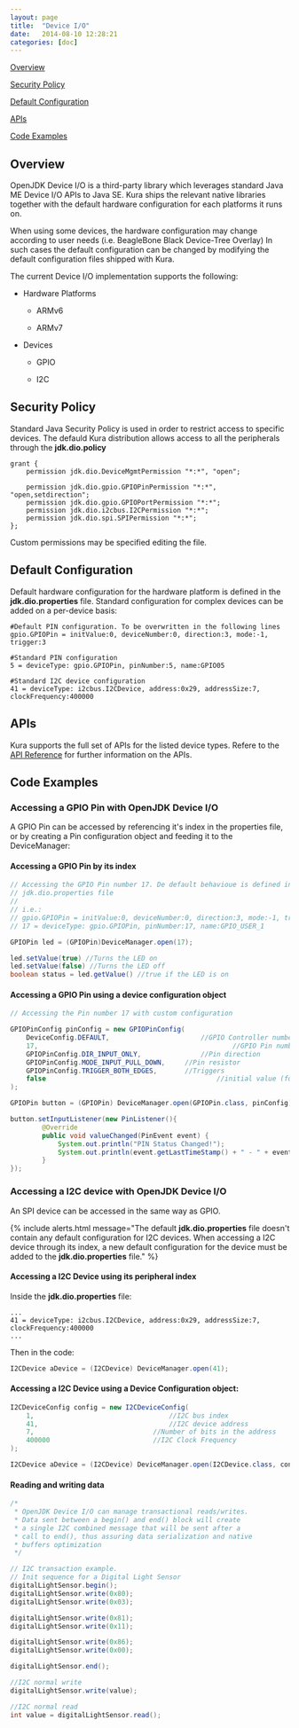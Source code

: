 ```yaml
---
layout: page
title:  "Device I/O"
date:   2014-08-10 12:28:21
categories: [doc]
---
```


[Overview](#overview)

[Security Policy](#security-policy)

[Default Configuration](#default-configuration)

[APIs](#apis)

[Code Examples](#code-examples)

## Overview

OpenJDK Device I/O is a third-party library which leverages standard Java ME
Device I/O APIs to Java SE.
Kura ships the relevant native libraries together with the default hardware
configuration for each platforms it runs on.

When using some devices, the hardware configuration may change according to
user needs (i.e. BeagleBone Black Device-Tree Overlay)
In such cases the default configuration can be changed by modifying the
default configuration files shipped with Kura.

The current Device I/O implementation supports the following:

*  Hardware Platforms

    *  ARMv6

    *  ARMv7

*  Devices
	* GPIO

	* I2C

## Security Policy

Standard Java Security Policy is used in order to restrict access to specific devices.
The defauld Kura distribution allows access to all the peripherals through the
**jdk.dio.policy**

```
grant {
	permission jdk.dio.DeviceMgmtPermission "*:*", "open";

	permission jdk.dio.gpio.GPIOPinPermission "*:*", "open,setdirection";
	permission jdk.dio.gpio.GPIOPortPermission "*:*";
	permission jdk.dio.i2cbus.I2CPermission "*:*";
	permission jdk.dio.spi.SPIPermission "*:*";
};
```

Custom permissions may be specified editing the file.

## Default Configuration

Default hardware configuration for the hardware platform is defined in the **jdk.dio.properties** file.
Standard configuration for complex devices can be added on a per-device basis:

```
#Default PIN configuration. To be overwritten in the following lines
gpio.GPIOPin = initValue:0, deviceNumber:0, direction:3, mode:-1, trigger:3

#Standard PIN configuration
5 = deviceType: gpio.GPIOPin, pinNumber:5, name:GPIO05

#Standard I2C device configuration
41 = deviceType: i2cbus.I2CDevice, address:0x29, addressSize:7, clockFrequency:400000

```

## APIs

Kura supports the full set of APIs for the listed device types.
Refere to the [API Reference](../ref/api-ref.html) for further information on the APIs.

## Code Examples

### Accessing a GPIO Pin with OpenJDK Device I/O

A GPIO Pin can be accessed by referencing it's index in the properties file,
or by creating a Pin configuration object and feeding it to the DeviceManager:

#### Accessing a GPIO Pin by its index

```java
// Accessing the GPIO Pin number 17. De default behavioue is defined in the
// jdk.dio.properties file
//
// i.e.:
// gpio.GPIOPin = initValue:0, deviceNumber:0, direction:3, mode:-1, trigger:3
// 17 = deviceType: gpio.GPIOPin, pinNumber:17, name:GPIO_USER_1

GPIOPin led = (GPIOPin)DeviceManager.open(17);

led.setValue(true) //Turns the LED on
led.setValue(false) //Turns the LED off
boolean status = led.getValue() //true if the LED is on

```

#### Accessing a GPIO Pin using a device configuration object

```java
// Accessing the Pin number 17 with custom configuration

GPIOPinConfig pinConfig = new GPIOPinConfig(
	DeviceConfig.DEFAULT, 						//GPIO Controller number or name
	17, 												//GPIO Pin number
	GPIOPinConfig.DIR_INPUT_ONLY,				//Pin direction
	GPIOPinConfig.MODE_INPUT_PULL_DOWN, 	//Pin resistor
	GPIOPinConfig.TRIGGER_BOTH_EDGES, 		//Triggers
	false 											//initial value (for outputs)
);

GPIOPin button = (GPIOPin) DeviceManager.open(GPIOPin.class, pinConfig);

button.setInputListener(new PinListener(){
		@Override
		public void valueChanged(PinEvent event) {
			System.out.println("PIN Status Changed!");
			System.out.println(event.getLastTimeStamp() + " - " + event.getValue());
		}
});

```

### Accessing a I2C device with OpenJDK Device I/O

An SPI device can be accessed in the same way as GPIO.

{% include alerts.html message="The default **jdk.dio.properties** file doesn't contain any default
configuration for I2C devices. When accessing a I2C device through its index, a new default configuration for the device
must be added to the **jdk.dio.properties** file." %}

####  Accessing a I2C Device using its peripheral index

Inside the **jdk.dio.properties** file:

```
...
41 = deviceType: i2cbus.I2CDevice, address:0x29, addressSize:7, clockFrequency:400000
...
```

Then in the code:

```java
I2CDevice aDevice = (I2CDevice) DeviceManager.open(41);

```

#### Accessing a I2C Device using a Device Configuration object:

```java
I2CDeviceConfig config = new I2CDeviceConfig(
	1,									//I2C bus index
	41, 								//I2C device address
	7, 								//Number of bits in the address
	400000							//I2C Clock Frequency
);

I2CDevice aDevice = (I2CDevice) DeviceManager.open(I2CDevice.class, config);

```

#### Reading and writing data

```java
/*
 * OpenJDK Device I/O can manage transactional reads/writes.
 * Data sent between a begin() and end() block will create
 * a single I2C combined message that will be sent after a
 * call to end(), thus assuring data serialization and native
 * buffers optimization
 */

// I2C transaction example.
// Init sequence for a Digital Light Sensor
digitalLightSensor.begin();
digitalLightSensor.write(0x80);
digitalLightSensor.write(0x03);

digitalLightSensor.write(0x81);
digitalLightSensor.write(0x11);

digitalLightSensor.write(0x86);
digitalLightSensor.write(0x00);

digitalLightSensor.end();

//I2C normal write
digitalLightSensor.write(value);

//I2C normal read
int value = digitalLightSensor.read();

```
